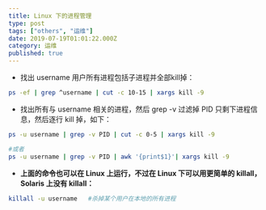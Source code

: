 ```yaml
---
title: Linux 下的进程管理
type: post
tags: ["others", "运维"]
date: 2019-07-19T01:01:22.000Z
category: 运维
published: true
---
```


- 找出 username 用户所有进程包括子进程并全部kill掉：
```bash
ps -ef | grep ^username | cut -c 10-15 | xargs kill -9
```

- 找出所有与 username 相关的进程，然后 grep -v 过滤掉 PID 只剩下进程信息，然后逐行 kill 掉，如下：
```bash
ps -u username | grep -v PID | cut -c 0-5 | xargs kill -9

#或者
ps -u username | grep -v PID | awk '{print$1}'| xargs kill -9
```

- **上面的命令也可以在 Linux 上运行，不过在 Linux 下可以用更简单的 killall，Solaris 上没有 killall：**
```bash
killall -u username   #杀掉某个用户在本地的所有进程
```

